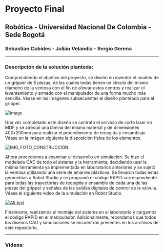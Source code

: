 # Proyecto Final
## Robótica - Universidad Nacional De Colombia - Sede Bogotá
### Sebastian Cubides - Julián Velandia - Sergio Gerena
***
### Descripción de la solución planteda:

Comprendiendo el objetivo del proyecto, se diseño en inventor el modelo de un gripper de 5 piezas, de las cuales todas tienen un circulo del mismo diametro de la ventosa con el fin de alinear estos centros y realizar el levantamiento y armado con el manipulador de una forma mucho más sencilla. Véase en las imagenes subsecuentes el diseño planteado para el gripper.

![image](https://user-images.githubusercontent.com/38962033/204063743-379bb435-2ef4-449d-b36d-1a9dd7a2ea6b.png)

Una vez completado este diseño se contrató el servicio de corte laser en MDF y se adecuó una lámina del mismo material y de dimensiones 400x200mm para realizar el procedimiento de recogida y ensamblaje. Véase en la imágen siguiente la disposición física de los elementos.



![IMG_FOTO_CONSTRUCCION](IMG/FOTO_CONSTRUCCION.png)

Ahora procedemos a examinar el desarrollo en simulación. Se hizo el modelado CAD de todo el sistema y la herramienta, decidiendo usar la misma herramienta ya implementada en laboratorios anteriores y se sujetó la ventosa utilizando una serie de amarres plásticos. Se llevaron todas estas geometrías a Robot Studio y se programó el código RAPID correspondiente para todas las trayectorias de recogida y ensamble de cada una de las piezas del gripper y señales de las salidas digitales de control de la válvula. Véase el siguiente vídeo de la simulación en Robot Studio.

[![Alt text](https://img.youtube.com/vi/VNRJqcbv1_E/0.jpg)](https://www.youtube.com/watch?v=VNRJqcbv1_E)

Finalmente, realizamos el montaje del sistema en el laboratorio y cargamos el código RAPID en el manipulador.
Adicionalmente, recordamos que todos los diseños CAD y simulaciones se encuentran presentes en los archivos de este repositorio.

***

### Videos:
